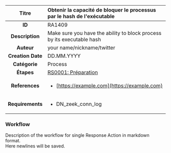 | Titre                       | Obtenir la capacité de bloquer le processus par le hash de l'exécutable         |
|:---------------------------:|:--------------------|
| **ID**                      | RA1409            |
| **Description**             | Make sure you have the ability to block process by its executable hash   |
| **Auteur**                  | your name/nickname/twitter        |
| **Creation Date**           | DD.MM.YYYY |
| **Catégorie**                | Process      |
| **Étapes**                   |[RS0001: Préparation](../Response_Stages/RS0001.md)| 
| **References** |<ul><li>[https://example.com](https://example.com)</li></ul>|
| **Requirements** |<ul><li>DN_zeek_conn_log</li></ul>|

### Workflow

Description of the workflow for single Response Action in markdown format.  
Here newlines will be saved.
